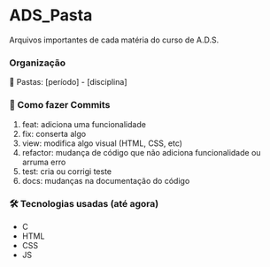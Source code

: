 # ADS_Pasta
Arquivos importantes de cada matéria do curso de A.D.S.

### Organização
📁 Pastas: [período] - [disciplina]

### 📝 Como fazer Commits
1. feat: adiciona uma funcionalidade
2. fix: conserta algo
3. view: modifica algo visual (HTML, CSS, etc)
4. refactor: mudança de código que não adiciona funcionalidade ou arruma erro
5. test: cria ou corrigi teste
6. docs: mudanças na documentação do código 

### 🛠️ Tecnologias usadas (até agora)
+ C
+ HTML
+ CSS
+ JS
